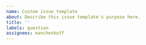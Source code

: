 ```yaml
---
name: Custom issue template
about: Describe this issue template's purpose here.
title: ''
labels: question
assignees: manchenkoff
---
```

